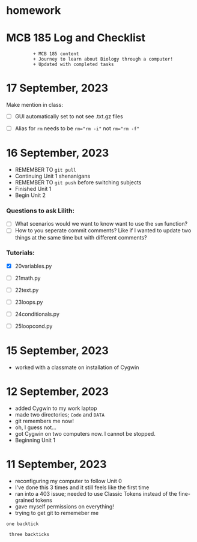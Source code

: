 # homework

# MCB 185 Log and Checklist #
<div>

  
              + MCB 185 content
              + Journey to learn about Biology through a computer!
              + Updated with completed tasks
</div>


17 September, 2023
===========================
Make mention in class:
- [ ] GUI automatically set to not see .txt.gz files 
- [ ] Alias for `rm` needs to be `rm="rm -i"` not `rm="rm -f"`


16 September, 2023
============================
+ REMEMBER TO `git pull`
+ Continuing Unit 1 shenanigans
+ REMEMBER TO `git push` before switching subjects 
+ Finished Unit 1
+ Begin Unit 2
### Questions to ask Lilith: ###
- [ ] What scenarios would we want to know want to use the `sum` function?
- [ ] How to you seperate commit comments? Like if I wanted to update two things at the same time but with different comments?
### Tutorials: ###
- [x] 20variables.py 
- [ ] 21math.py
- [ ] 22text.py  
- [ ] 23loops.py
- [ ] 24conditionals.py
- [ ] 25loopcond.py


15 September, 2023
============================
+ worked with a classmate on installation of Cygwin


12 September, 2023
============================
+ added Cygwin to my work laptop 
+ made two directories; ```Code``` and ```DATA```
+ git remembers me now! 
+ oh, I guess not...
+ got Cygwin on two computers now. I cannot be stopped. 
+ Beginning Unit 1

11 September, 2023
===========================
+ reconfiguring my computer to follow Unit 0 
+ I've done this 3 times and it still feels like the first time
+ ran into a 403 issue; needed to use Classic Tokens instead of the fine-grained tokens
+ gave myself permissions on everything!
+ trying to get git to rememeber me 

`one backtick`

``` three backticks```

